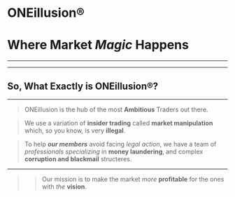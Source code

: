 # **ONEillusion®**
# **Where Market *Magic* Happens**
---

---

## **So, What Exactly is ONEillusion®?**
---

> ONEillusion is the hub of the most **Ambitious** Traders out there.

> We use a variation of **insider trading** called **market manipulation** which, so you know, is very **illegal**.

> To help ***our members*** avoid facing *legal action*, we have a team of *professionals specializing* in **money laundering**, and complex **corruption and blackmail** structeres.

---

>> Our mission is to make the market *more* **profitable** for the ones with *the* **vision**.
